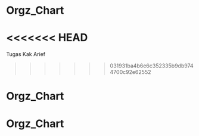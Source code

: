 # Orgz_Chart
<<<<<<< HEAD
=======
Tugas Kak Arief
>>>>>>> 031931ba4b6e6c352335b9db9744700c92e62552
# Orgz_Chart
# Orgz_Chart
